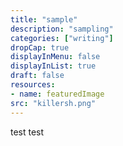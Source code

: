 ```yaml
---
title: "sample"
description: "sampling"
categories: ["writing"]
dropCap: true
displayInMenu: false
displayInList: true
draft: false
resources:
- name: featuredImage 
src: "killersh.png"
---
```


test test